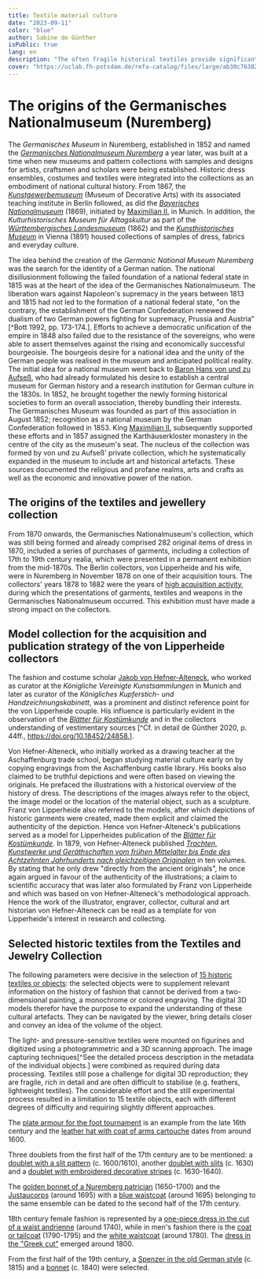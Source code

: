 ```yaml
---
title: Textile material culture
date: "2023-09-11"
color: "blue"
author: Sabine de Günther
isPublic: true
lang: en
description: "The often fragile historical textiles provide significant information about worn historical garments; they expand the information from pictorial and written sources to include the materiality of the object itself. Using a combination of 3D-scanning and photogrammetric data capture, navigable 3D-models were created for 15 selected textile ensembles from the Germanisches Nationalmuseum."
cover: "https://uclab.fh-potsdam.de/refa-catalog/files/large/ab30c76382676009f19ed73c92bde7daf303b39f.jpg"
---
```

# The origins of the Germanisches Nationalmuseum (Nuremberg)
The *Germanisches Museum* in Nuremberg, established in 1852 and named the *[Germanisches Nationalmuseum Nuremberg](https://www.gnm.de/your-museum-in-nuremberg/)* a year later, was built at a time when new museums and pattern collections with samples and designs for artists, craftsmen and scholars were being established. Historic dress ensembles, costumes and textiles were integrated into the collections as an embodiment of national cultural history. From 1867, the *[Kunstgewerbemuseum](https://www.smb.museum/en/museums-institutions/kunstgewerbemuseum/home/)* (Museum of Decorative Arts) with its associated teaching institute in Berlin followed, as did the *[Bayerisches Nationalmuseum](https://d-nb.info/gnd/2005502-X)* (1869), initiated by [Maximilian II.](https://uclab.fh-potsdam.de/refa-catalog/api/resources/67423) in Munich. In addition, the *Kulturhistorisches Museum für Alltagskultur* as part of the *[Württembergisches Landesmuseum](https://www.landesmuseum-stuttgart.de/en/visit/visitor-information)* (1862) and the *[Kunsthistorisches Museum](https://www.khm.at/en/)* in Vienna (1891) housed collections of samples of dress, fabrics and everyday culture.

The idea behind the creation of the *Germanic National Museum Nuremberg* was the search for the identity of a German nation. The national disillusionment following the failed foundation of a national federal state in 1815 was at the heart of the idea of the Germanisches Nationalmuseum. The liberation wars against Napoleon's supremacy in the years between 1813 and 1815 had not led to the formation of a national federal state, "on the contrary, the establishment of the German Confederation renewed the dualism of two German powers fighting for supremacy, Prussia and Austria" [^Bott 1992, pp. 173-174.]. Efforts to achieve a democratic unification of the empire in 1848 also failed due to the resistance of the sovereigns, who were able to assert themselves against the rising and economically successful bourgeoisie. The bourgeois desire for a national idea and the unity of the German people was realised in the museum and anticipated political reality. The initial idea for a national museum went back to [Baron Hans von und zu Aufseß](https://uclab.fh-potsdam.de/refa-catalog/api/resources/67424), who had already formulated his desire to establish a central museum for German history and a research institution for German culture in the 1830s. In 1852, he brought together the newly forming historical societies to form an overall association, thereby bundling their interests. The Germanisches Museum was founded as part of this association in August 1852; recognition as a national museum by the German Confederation followed in 1853. King [Maximilian II.](https://uclab.fh-potsdam.de/refa-catalog/api/resources/67423) subsequently supported these efforts and in 1857 assigned the Karthäuserkloster monastery in the centre of the city as the museum's seat. The nucleus of the collection was formed by von und zu Aufseß' private collection, which he systematically expanded in the museum to include art and historical artefacts. These sources documented the religious and profane realms, arts and crafts as well as the economic and innovative power of the nation.

## The origins of the textiles and jewellery collection
From 1870 onwards, the Germanisches Nationalmuseum's collection, which was still being formed and already comprised 282 original items of dress in 1870, included a series of purchases of garments, including a collection of 17th to 19th century realia, which were presented in a permanent exhibition from the mid-1870s.
The Berlin collectors, von Lipperheide and his wife, were in Nuremberg in November 1878 on one of their acquisition tours. The collectors' years 1878 to 1882 were the years of [high acquisition activity](https://uclab.fh-potsdam.de/refa-catalog/api/resources/67422), during which the presentations of garments, textiles and weapons in the Germanisches Nationalmuseum occurred. This exhibition must have made a strong impact on the collectors.

## Model collection for the acquisition and publication strategy of the von Lipperheide collectors
The fashion and costume scholar [Jakob von Hefner-Alteneck](https://uclab.fh-potsdam.de/refa-catalog/api/resources/38992), who worked as curator at the *Königliche Vereinigte Kunstsammlungen* in Munich and later as curator of the *Königliches Kupferstich- und Handzeichnungskabinett*, was a prominent and distinct reference point for the von Lipperheide couple. His influence is particularly evident in the observation of the *[Blätter für Kostümkunde](https://uclab.fh-potsdam.de/refa-catalog/api/resources/17794)* and in the collectors understanding of vestimentary sources [^Cf. in detail de Günther 2020, p. 44ff., https://doi.org/10.18452/24858.].

Von Hefner-Alteneck, who initially worked as a drawing teacher at the Aschaffenburg trade school, began studying material culture early on by copying engravings from the Aschaffenburg castle library. His books also claimed to be truthful depictions and were often based on viewing the originals. He prefaced the illustrations with a historical overview of the history of dress. The descriptions of the images always refer to the object, the image model or the location of the material object, such as a sculpture. Franz von Lipperheide also referred to the models, after which depictions of historic garments were created, made them explicit and claimed the authenticity of the depiction. Hence von Hefner-Alteneck's publications served as a model for Lipperheides publication of the *[Blätter für Kostümkunde](https://uclab.fh-potsdam.de/refa-catalog/api/resources/17794)*. In 1879, von Hefner-Alteneck published *[Trachten, Kunstwerke und Geräthschaften vom frühen Mittelalter bis Ende des Achtzehnten Jahrhunderts nach gleichzeitigen Originalen](https://www.deutsche-digitale-bibliothek.de/https://uclab.fh-potsdam.de/refa-catalog/api/resources/OSK6REFMGAJBKMUY4RMRKFLTG3W4V7U7)* in ten volumes. By stating that he only drew "directly from the ancient originals", he once again argued in favour of the authenticity of the illustrations; a claim to scientific accuracy that was later also formulated by Franz von Lipperheide and which was based on von Hefner-Alteneck's methodological approach. Hence the work of the illustrator, engraver, collector, cultural and art historian von Hefner-Alteneck can be read as a template for von Lipperheide's interest in research and collecting.

## Selected historic textiles from the Textiles and Jewelry Collection
The following parameters were decisive in the selection of [15 historic textiles or objects](https://uclab.fh-potsdam.de/refa-catalog/api/resources/45212): the selected objects were to supplement relevant information on the history of fashion that cannot be derived from a two-dimensional painting, a monochrome or colored engraving. The digital 3D models therefor have the purpose to expand the understanding of these cultural artefacts. They can be navigated by the viewer, bring details closer and convey an idea of the volume of the object. 

The light- and pressure-sensitive textiles were mounted on figurines and digitized using a photogrammetric and a 3D scanning approach. The image capturing techniques[^See the detailed process description in the metadata of the individual objects.] were combined as required during data processing. Textiles still pose a challenge for digital 3D reproduction; they are fragile, rich in detail and are often difficult to stabilise (e.g. feathers, lightweight textiles). The considerable effort and the still experimental process resulted in a limitation to 15 textile objects, each with different degrees of difficulty and requiring slightly different approaches.

The [plate armour for the foot tournament](https://uclab.fh-potsdam.de/refa-catalog/api/resources/19630) is an example from the late 16th century and the [leather hat with coat of arms cartouche](https://uclab.fh-potsdam.de/refa-catalog/api/resources/25338) dates from around 1600.

Three doublets from the first half of the 17th century are to be mentioned: a [doublet with a slit pattern](https://uclab.fh-potsdam.de/refa-catalog/api/resources/19078) (c. 1600/1610), another [doublet with slits](https://uclab.fh-potsdam.de/refa-catalog/api/resources/19898) (c. 1630) and a [doublet with embroidered decorative stripes](https://uclab.fh-potsdam.de/refa-catalog/api/resources/19905) (c. 1630-1640). 

The [golden bonnet of a Nuremberg patrician](https://uclab.fh-potsdam.de/refa-catalog/api/resources/19903) (1650-1700) and the [Justaucorps](https://uclab.fh-potsdam.de/refa-catalog/api/resources/18851) (around 1695) with a  [blue waistcoat](https://uclab.fh-potsdam.de/refa-catalog/api/resources/18844) (around 1695) belonging to the same ensemble can be dated to the second half of the 17th century.

18th century female fashion is represented by a [one-piece dress in the cut of a waist andrienne](https://uclab.fh-potsdam.de/refa-catalog/api/resources/19625) (around 1740), while in men's fashion there is the [coat or tailcoat](https://uclab.fh-potsdam.de/refa-catalog/api/resources/19110) (1790-1795) and the  [white waistcoat](https://uclab.fh-potsdam.de/refa-catalog/api/resources/18828) (around 1780). The [dress in the "Greek cut"](https://uclab.fh-potsdam.de/refa-catalog/api/resources/19901) emerged around 1800.

From the first half of the 19th century, a [Spenzer in the old German style](https://uclab.fh-potsdam.de/refa-catalog/api/resources/18742) (c. 1815) and a [bonnet](https://uclab.fh-potsdam.de/refa-catalog/api/resources/19618) (c. 1840) were selected.
